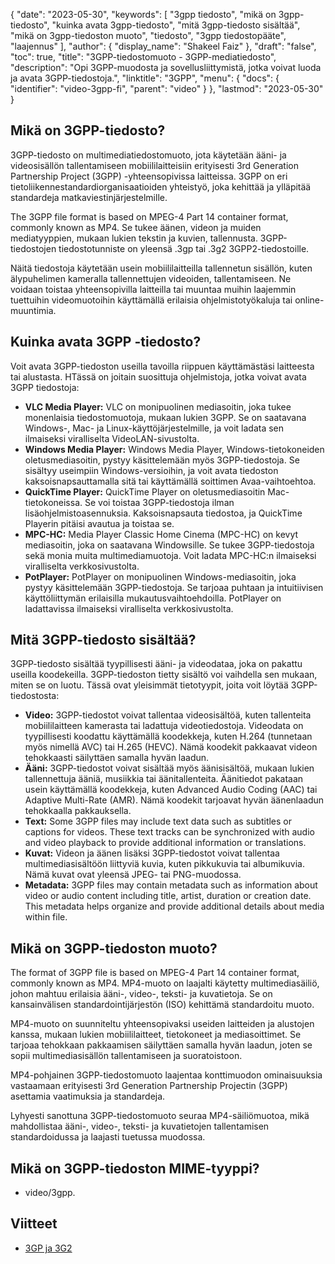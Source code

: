 {
  "date": "2023-05-30",
  "keywords": [
"3gpp tiedosto",
"mikä on 3gpp-tiedosto",
"kuinka avata 3gpp-tiedosto",
"mitä 3gpp-tiedosto sisältää",
"mikä on 3gpp-tiedoston muoto",
"tiedosto",
"3gpp tiedostopääte",
"laajennus"
],
  "author": {
    "display_name": "Shakeel Faiz"
},
  "draft": "false",
  "toc": true,
  "title": "3GPP-tiedostomuoto - 3GPP-mediatiedosto",
  "description": "Opi 3GPP-muodosta ja sovellusliittymistä, jotka voivat luoda ja avata 3GPP-tiedostoja.",
  "linktitle": "3GPP",
  "menu": {
    "docs": {
      "identifier": "video-3gpp-fi",
      "parent": "video"
}
},
  "lastmod": "2023-05-30"
}

## Mikä on 3GPP-tiedosto?

3GPP-tiedosto on multimediatiedostomuoto, jota käytetään ääni- ja videosisällön tallentamiseen mobiililaitteisiin erityisesti 3rd Generation Partnership Project (3GPP) -yhteensopivissa laitteissa. 3GPP on eri tietoliikennestandardiorganisaatioiden yhteistyö, joka kehittää ja ylläpitää standardeja matkaviestinjärjestelmille.

The 3GPP file format is based on MPEG-4 Part 14 container format, commonly known as MP4. Se tukee äänen, videon ja muiden mediatyyppien, mukaan lukien tekstin ja kuvien, tallennusta. 3GPP-tiedostojen tiedostotunniste on yleensä .3gp tai .3g2 3GPP2-tiedostoille.

Näitä tiedostoja käytetään usein mobiililaitteilla tallennetun sisällön, kuten älypuhelimen kameralla tallennettujen videoiden, tallentamiseen. Ne voidaan toistaa yhteensopivilla laitteilla tai muuntaa muihin laajemmin tuettuihin videomuotoihin käyttämällä erilaisia ohjelmistotyökaluja tai online-muuntimia.

## Kuinka avata 3GPP -tiedosto?

Voit avata 3GPP-tiedoston useilla tavoilla riippuen käyttämästäsi laitteesta tai alustasta. HTässä on joitain suosittuja ohjelmistoja, jotka voivat avata 3GPP tiedostoja:

- **VLC Media Player:** VLC on monipuolinen mediasoitin, joka tukee monenlaisia tiedostomuotoja, mukaan lukien 3GPP. Se on saatavana Windows-, Mac- ja Linux-käyttöjärjestelmille, ja voit ladata sen ilmaiseksi viralliselta VideoLAN-sivustolta.
- **Windows Media Player:** Windows Media Player, Windows-tietokoneiden oletusmediasoitin, pystyy käsittelemään myös 3GPP-tiedostoja. Se sisältyy useimpiin Windows-versioihin, ja voit avata tiedoston kaksoisnapsauttamalla sitä tai käyttämällä soittimen Avaa-vaihtoehtoa.
- **QuickTime Player:** QuickTime Player on oletusmediasoitin Mac-tietokoneissa. Se voi toistaa 3GPP-tiedostoja ilman lisäohjelmistoasennuksia. Kaksoisnapsauta tiedostoa, ja QuickTime Playerin pitäisi avautua ja toistaa se.
- **MPC-HC:** Media Player Classic Home Cinema (MPC-HC) on kevyt mediasoitin, joka on saatavana Windowsille. Se tukee 3GPP-tiedostoja sekä monia muita multimediamuotoja. Voit ladata MPC-HC:n ilmaiseksi viralliselta verkkosivustolta.
- **PotPlayer:** PotPlayer on monipuolinen Windows-mediasoitin, joka pystyy käsittelemään 3GPP-tiedostoja. Se tarjoaa puhtaan ja intuitiivisen käyttöliittymän erilaisilla mukautusvaihtoehdoilla. PotPlayer on ladattavissa ilmaiseksi viralliselta verkkosivustolta.

## Mitä 3GPP-tiedosto sisältää?

3GPP-tiedosto sisältää tyypillisesti ääni- ja videodataa, joka on pakattu useilla koodekeilla. 3GPP-tiedoston tietty sisältö voi vaihdella sen mukaan, miten se on luotu. Tässä ovat yleisimmät tietotyypit, joita voit löytää 3GPP-tiedostosta:

- **Video:** 3GPP-tiedostot voivat tallentaa videosisältöä, kuten tallenteita mobiililaitteen kamerasta tai ladattuja videotiedostoja. Videodata on tyypillisesti koodattu käyttämällä koodekkeja, kuten H.264 (tunnetaan myös nimellä AVC) tai H.265 (HEVC). Nämä koodekit pakkaavat videon tehokkaasti säilyttäen samalla hyvän laadun.
- **Ääni:** 3GPP-tiedostot voivat sisältää myös äänisisältöä, mukaan lukien tallennettuja ääniä, musiikkia tai äänitallenteita. Äänitiedot pakataan usein käyttämällä koodekkeja, kuten Advanced Audio Coding (AAC) tai Adaptive Multi-Rate (AMR). Nämä koodekit tarjoavat hyvän äänenlaadun tehokkaalla pakkauksella.
- **Text:** Some 3GPP files may include text data such as subtitles or captions for videos. These text tracks can be synchronized with audio and video playback to provide additional information or translations.
- **Kuvat:** Videon ja äänen lisäksi 3GPP-tiedostot voivat tallentaa multimediasisältöön liittyviä kuvia, kuten pikkukuvia tai albumikuvia. Nämä kuvat ovat yleensä JPEG- tai PNG-muodossa.
- **Metadata:** 3GPP files may contain metadata such as information about video or audio content including title, artist, duration or creation date. This metadata helps organize and provide additional details about media within file.

## Mikä on 3GPP-tiedoston muoto?

The format of 3GPP file is based on MPEG-4 Part 14 container format, commonly known as MP4. MP4-muoto on laajalti käytetty multimediasäiliö, johon mahtuu erilaisia ääni-, video-, teksti- ja kuvatietoja. Se on kansainvälisen standardointijärjestön (ISO) kehittämä standardoitu muoto.

MP4-muoto on suunniteltu yhteensopivaksi useiden laitteiden ja alustojen kanssa, mukaan lukien mobiililaitteet, tietokoneet ja mediasoittimet. Se tarjoaa tehokkaan pakkaamisen säilyttäen samalla hyvän laadun, joten se sopii multimediasisällön tallentamiseen ja suoratoistoon.

MP4-pohjainen 3GPP-tiedostomuoto laajentaa konttimuodon ominaisuuksia vastaamaan erityisesti 3rd Generation Partnership Projectin (3GPP) asettamia vaatimuksia ja standardeja.

Lyhyesti sanottuna 3GPP-tiedostomuoto seuraa MP4-säiliömuotoa, mikä mahdollistaa ääni-, video-, teksti- ja kuvatietojen tallentamisen standardoidussa ja laajasti tuetussa muodossa.

## Mikä on 3GPP-tiedoston MIME-tyyppi?

- video/3gpp.

## Viitteet
* [3GP ja 3G2](https://en.wikipedia.org/wiki/3GP_and_3G2)


